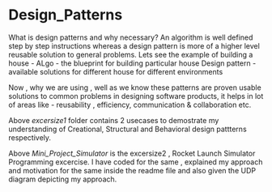 # Design_Patterns

What is design patterns and why necessary?
An algorithm is well defined step by step instructions whereas a design pattern is more of a higher level reusable solution to general problems. Lets see the example of building a house -
ALgo - the blueprint for building particular house
Design pattern - available solutions for different house for different environments

Now , why we are using , well as we know these patterns are proven usable solutions to common problems in designing software products, it helps in lot of areas like - reusability , efficiency, communication & collaboration etc. 

Above *excersize1* folder contains 2 usecases to demostrate my understanding of Creational, Structural and Behavioral design pattterns respectively.

Above *Mini_Project_Simulator* is the excersize2 ,  Rocket Launch Simulator Programming excercise. I have coded for the same , explained my approach and motivation for the same inside the readme file and also given the UDP diagram depicting my approach.
